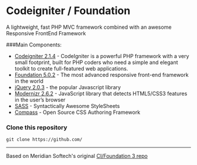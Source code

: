 # Codeigniter / Foundation
A lightweight, fast PHP MVC framework combined with an awesome Responsive FrontEnd Framework

###Main Components:

* [Codeigniter 2.1.4](http://codeigniter.com) - CodeIgniter is a powerful PHP framework with a very small footprint, built for PHP coders who need a simple and elegant toolkit to create full-featured web applications.
* [Foundation 5.0.2](http://foundation.zurb.com) - The most advanced responsive front-end framework in the world
* [jQuery 2.0.3](http://jquery.com) - the popular Javascript library
* [Modernizr 2.6.2](http://modernizr.com/) - JavaScript library that detects HTML5/CSS3 features in the user’s browser
* [SASS](http://sass-lang.com) - Syntactically Awesome StyleSheets
* [Compass](http://compass-style.org/) - Open Source CSS Authoring Framework

### Clone this repository
    git clone https://github.com/

****

Based on Meridian Softech's original [CI/Foundation 3 repo](https://github.com/meridiansoftech/meridian_ci_codebase)

